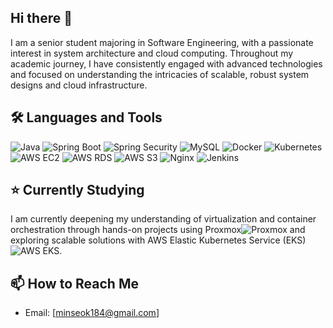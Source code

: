 ## Hi there 👋
I am a senior student majoring in Software Engineering, with a passionate interest in system architecture and cloud computing. Throughout my academic journey, I have consistently engaged with advanced technologies and focused on understanding the intricacies of scalable, robust system designs and cloud infrastructure.



## 🛠 Languages and Tools
![Java](https://img.shields.io/badge/Java-007396?style=flat-square&logo=java&logoColor=white) ![Spring Boot](https://img.shields.io/badge/Spring_Boot-6DB33F?style=flat-square&logo=spring-boot) ![Spring Security](https://img.shields.io/badge/Spring_Security-6DB33F?style=flat-square&logo=spring-security)
![MySQL](https://img.shields.io/badge/MySQL-4479A1?style=flat-square&logo=mysql&logoColor=white)
![Docker](https://img.shields.io/badge/Docker-2496ED?style=flat-square&logo=docker&logoColor=white) ![Kubernetes](https://img.shields.io/badge/Kubernetes-326CE5?style=flat-square&logo=kubernetes&logoColor=white)
![AWS EC2](https://img.shields.io/badge/AWS_EC2-FF9900?style=flat-square&logo=amazonec2&logoColor=white) ![AWS RDS](https://img.shields.io/badge/AWS_RDS-527FFF?style=flat-square&logo=amazonrds&logoColor=white) ![AWS S3](https://img.shields.io/badge/AWS_S3-569A31?style=flat-square&logo=amazons3&logoColor=white)
![Nginx](https://img.shields.io/badge/Nginx-009639?style=flat-square&logo=nginx&logoColor=white) ![Jenkins](https://img.shields.io/badge/Jenkins-D24939?style=flat-square&logo=jenkins&logoColor=white)

## ⭐️ Currently Studying
I am currently deepening my understanding of virtualization and container orchestration through hands-on projects using Proxmox![Proxmox](https://img.shields.io/badge/Proxmox-E57000?style=flat-square&logo=proxmox&logoColor=white) and exploring scalable solutions with AWS Elastic Kubernetes Service (EKS)![AWS EKS](https://img.shields.io/badge/AWS_EKS-FF9900?style=flat-square&logo=amazonaws&logoColor=white).

## 📫 How to Reach Me
- Email: [minseok184@gmail.com]
  


<!--
**minseoky/minseoky** is a ✨ _special_ ✨ repository because its `README.md` (this file) appears on your GitHub profile.

Here are some ideas to get you started:

- 🔭 I’m currently working on ...
- 🌱 I’m currently learning ...
- 👯 I’m looking to collaborate on ...
- 🤔 I’m looking for help with ...
- 💬 Ask me about ...
- 📫 How to reach me: ...
- 😄 Pronouns: ...
- ⚡ Fun fact: ...
-->

